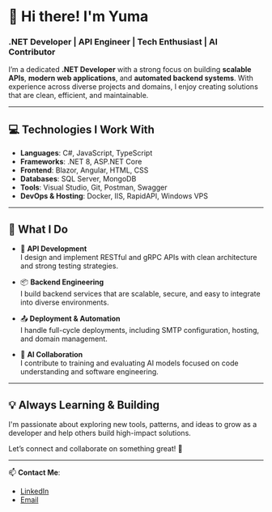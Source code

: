 # 👋 Hi there! I'm Yuma

### .NET Developer | API Engineer | Tech Enthusiast | AI Contributor

I’m a dedicated **.NET Developer** with a strong focus on building **scalable APIs**, **modern web applications**, and **automated backend systems**. With experience across diverse projects and domains, I enjoy creating solutions that are clean, efficient, and maintainable.

---

## 💻 Technologies I Work With

- **Languages**: C#, JavaScript, TypeScript
- **Frameworks**: .NET 8, ASP.NET Core
- **Frontend**: Blazor, Angular, HTML, CSS
- **Databases**: SQL Server, MongoDB
- **Tools**: Visual Studio, Git, Postman, Swagger
- **DevOps & Hosting**: Docker, IIS, RapidAPI, Windows VPS

---

## 🚀 What I Do

- 🧩 **API Development**  
  I design and implement RESTful and gRPC APIs with clean architecture and strong testing strategies.

- 📦 **Backend Engineering**  
  I build backend services that are scalable, secure, and easy to integrate into diverse environments.

- 📤 **Deployment & Automation**  
  I handle full-cycle deployments, including SMTP configuration, hosting, and domain management.

- 🤖 **AI Collaboration**  
  I contribute to training and evaluating AI models focused on code understanding and software engineering.

---

## 💡 Always Learning & Building

I'm passionate about exploring new tools, patterns, and ideas to grow as a developer and help others build high-impact solutions.

Let’s connect and collaborate on something great! 🚀

---

📫 **Contact Me**:
- [LinkedIn](https://www.linkedin.com/in/jes%C3%BAs-blanco-astilleros-116a61271/)
- [Email](mailto:jesus.blanco58@protonmail.com)
